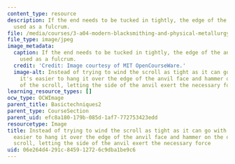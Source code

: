```yaml
---
content_type: resource
description: If the end needs to be tucked in tightly, the edge of the anvil can be
  used as a fulcrum.
file: /media/courses/3-a04-modern-blacksmithing-and-physical-metallurgy-fall-2008/06e264d4291c845912726c9dba1be9c6_033.jpg
file_type: image/jpeg
image_metadata:
  caption: If the end needs to be tucked in tightly, the edge of the anvil can be
    used as a fulcrum.
  credit: 'Credit: Image courtesy of MIT OpenCourseWare.'
  image-alt: Instead of trying to wind the scroll as tight as it can go with a hammer,
    it's easier to hang it over the edge of the anvil face and hammer on the outside
    of the scroll, letting the side of the anvil exert the necessary force.
learning_resource_types: []
ocw_type: OCWImage
parent_title: Basictechniques2
parent_type: CourseSection
parent_uid: efc8a180-179b-085d-1af7-772753423edd
resourcetype: Image
title: Instead of trying to wind the scroll as tight as it can go with a hammer, it's
  easier to hang it over the edge of the anvil face and hammer on the outside of the
  scroll, letting the side of the anvil exert the necessary force
uid: 06e264d4-291c-8459-1272-6c9dba1be9c6
---
```

